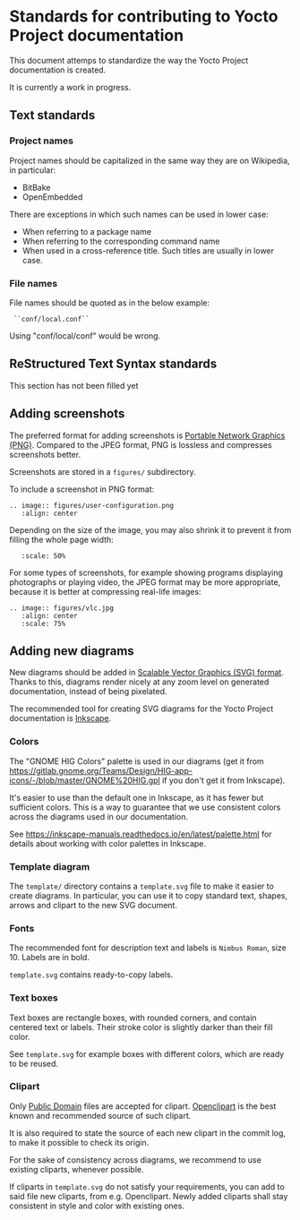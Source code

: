 # Standards for contributing to Yocto Project documentation

This document attemps to standardize the way the Yocto Project
documentation is created.

It is currently a work in progress.

## Text standards

### Project names

Project names should be capitalized in the same
way they are on Wikipedia, in particular:

* BitBake
* OpenEmbedded

There are exceptions in which such names can be used
in lower case:

* When referring to a package name
* When referring to the corresponding command name
* When used in a cross-reference title. Such
  titles are usually in lower case.

### File names

File names should be quoted as in the below example:

     ``conf/local.conf``

Using "conf/local/conf" would be wrong.

## ReStructured Text Syntax standards

This section has not been filled yet

## Adding screenshots

The preferred format for adding screenshots is
[Portable Network Graphics (PNG)](https://en.wikipedia.org/wiki/Portable_Network_Graphics).
Compared to the JPEG format, PNG is lossless and compresses screenshots better.

Screenshots are stored in a `figures/` subdirectory.

To include a screenshot in PNG format:

    .. image:: figures/user-configuration.png
       :align: center

Depending on the size of the image, you may also shrink it
to prevent it from filling the whole page width:

       :scale: 50%

For some types of screenshots, for example showing
programs displaying photographs or playing video, the JPEG
format may be more appropriate, because it is better at
compressing real-life images:

    .. image:: figures/vlc.jpg
       :align: center
       :scale: 75%

## Adding new diagrams

New diagrams should be added in
[Scalable Vector Graphics (SVG) format](https://en.wikipedia.org/wiki/Scalable_Vector_Graphics).
Thanks to this, diagrams render nicely at any zoom level on generated documentation,
instead of being pixelated.

The recommended tool for creating SVG diagrams for the Yocto Project
documentation is [Inkscape](https://inkscape.org/).

### Colors

The "GNOME HIG Colors" palette is used in our diagrams
(get it from <https://gitlab.gnome.org/Teams/Design/HIG-app-icons/-/blob/master/GNOME%20HIG.gpl>
if you don't get it from Inkscape).

It's easier to use than the default one in Inkscape,
as it has fewer but sufficient colors. This is a way
to guarantee that we use consistent colors across the
diagrams used in our documentation.

See <https://inkscape-manuals.readthedocs.io/en/latest/palette.html>
for details about working with color palettes in Inkscape.

### Template diagram

The `template/` directory contains a `template.svg` file
to make it easier to create diagrams.
In particular, you can use it to copy standard text, shapes,
arrows and clipart to the new SVG document.

### Fonts

The recommended font for description text and labels is `Nimbus Roman`, size 10.
Labels are in bold.

`template.svg` contains ready-to-copy labels.

### Text boxes

Text boxes are rectangle boxes, with rounded corners, and contain centered text
or labels. Their stroke color is slightly darker than their fill color.

See `template.svg` for example boxes with different colors, which are ready
to be reused.

### Clipart

Only [Public Domain](https://en.wikipedia.org/wiki/Public_domain)
files are accepted for clipart. [Openclipart](https://openclipart.org)
is the best known and recommended source of such clipart.

It is also required to state the source of each new clipart in the commit log,
to make it possible to check its origin.

For the sake of consistency across diagrams, we recommend
to use existing cliparts, whenever possible.

If cliparts in `template.svg` do not satisfy your requirements, you can
add to said file new cliparts, from e.g. Openclipart. Newly added
cliparts shall stay consistent in style and color with existing ones.
